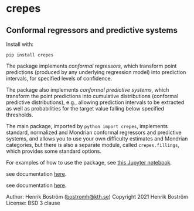 # crepes

## Conformal regressors and predictive systems

Install with:

`pip install crepes`

The package implements *conformal regressors*, which transform point
predictions (produced by any underlying regression model) into
prediction intervals, for specified levels of confidence.

The package also implements *conformal predictive systems*, which
transform the point predictions into cumulative distributions
(conformal predictive distributions), e.g., allowing prediction
intervals to be extracted as well as probabilities for the target
value falling below specified thresholds.

The main package, imported by ```python import crepes```, implements standard, normalized and Mondrian conformal
regressors and predictive systems, and allows you to use your own difficulty
estimates and Mondrian categories, but there is also a separate module,
called `crepes.fillings`, which provides some standard options.

For examples of how to use the package, see [this Jupyter
notebook](https://github.com/henrikbostrom/crepes/blob/main/crepes.ipynb).

see documentation
[here](http://htmlpreview.github.io/?https://github.com/henrikbostrom/crepes/blob/main/docs/crepes.html).

see documentation
[here](http://htmlpreview.github.io/?https://github.com/henrikbostrom/crepes/blob/main/docs/crepes.fillings.html).

Author: Henrik Boström (bostromh@kth.se)
Copyright 2021 Henrik Boström
License: BSD 3 clause
